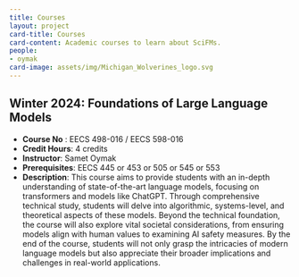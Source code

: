 ```yaml
---
title: Courses
layout: project
card-title: Courses
card-content: Academic courses to learn about SciFMs.
people:
- oymak
card-image: assets/img/Michigan_Wolverines_logo.svg
---
```


## Winter 2024: Foundations of Large Language Models
- **Course No** : EECS 498-016 / EECS 598-016
- **Credit Hours**: 4 credits
- **Instructor**: Samet Oymak
- **Prerequisites**: EECS 445 or 453 or 505 or 545 or 553
- **Description**: This course aims to provide students with an in-depth understanding of state-of-the-art language models, focusing on transformers and models like ChatGPT. Through comprehensive technical study, students will delve into algorithmic, systems-level, and theoretical aspects of these models. Beyond the technical foundation, the course will also explore vital societal considerations, from ensuring models align with human values to examining AI safety measures. By the end of the course, students will not only grasp the intricacies of modern language models but also appreciate their broader implications and challenges in real-world applications.